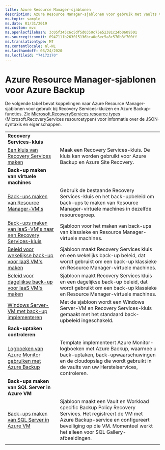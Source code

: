 ```yaml
---
title: Azure Resource Manager-sjablonen
description: Azure Resource Manager-sjablonen voor gebruik met Vaults van Recovery Services en Azure Backup-functies
ms.topic: sample
ms.date: 01/31/2019
ms.custom: mvc
ms.openlocfilehash: 3c05f345c6c5df5d0350c75e52381c24b0609501
ms.sourcegitcommit: 0947111b263015136bca0e6ec5a8c570b3f700ff
ms.translationtype: MT
ms.contentlocale: nl-NL
ms.lasthandoff: 03/24/2020
ms.locfileid: "74172170"
---
```

# <a name="azure-resource-manager-templates-for-azure-backup"></a>Azure Resource Manager-sjablonen voor Azure Backup

De volgende tabel bevat koppelingen naar Azure Resource Manager-sjablonen voor gebruik bij Recovery Services-kluizen en Azure Backup-functies. Zie [Microsoft.RecoveryServices resource types](/azure/templates/microsoft.recoveryservices/allversions) (Microsoft.RecoveryServices resourcetypen) voor informatie over de JSON-syntaxis en eigenschappen.

|   |   |
|---|---|
|**Recovery Services-kluis** | |
| [Een kluis van Recovery Services maken](https://github.com/Azure/azure-quickstart-templates/tree/master/101-recovery-services-vault-create)| Maak een Recovery Services-kluis. De kluis kan worden gebruikt voor Azure Backup en Azure Site Recovery. |
|**Back-up maken van virtuele machines**| |
| [Back-ups maken van Resource Manager-VM's](https://github.com/Azure/azure-quickstart-templates/tree/master/101-recovery-services-backup-vms) | Gebruik de bestaande Recovery Services-kluis en het back-upbeleid om back-ups te maken van Resource Manager-virtuele machines in dezelfde resourcegroep.|
| [Back-ups maken van IaaS-VM's naar een Recovery Services-kluis](https://github.com/Azure/azure-quickstart-templates/tree/master/201-recovery-services-backup-classic-resource-manager-vms) | Sjabloon voor het maken van back-ups van klassieke en Resource Manager-virtuele machines. |
| [Beleid voor wekelijkse back-up voor IaaS VM's maken](https://github.com/Azure/azure-quickstart-templates/tree/master/101-recovery-services-weekly-backup-policy-create) | Sjabloon maakt Recovery Services kluis en een wekelijks back-up beleid, dat wordt gebruikt om een back-up klassieke en Resource Manager-virtuele machines.|
| [Beleid voor dagelijkse back-up voor IaaS VM's maken](https://github.com/Azure/azure-quickstart-templates/tree/master/101-recovery-services-daily-backup-policy-create) | Sjabloon maakt Recovery Services kluis en een dagelijkse back-up beleid, dat wordt gebruikt om een back-up klassieke en Resource Manager-virtuele machines.|
| [Windows Server-VM met back-up implementeren](https://github.com/Azure/azure-quickstart-templates/tree/master/101-recovery-services-create-vm-and-configure-backup) | Met de sjabloon wordt een Windows Server-VM en Recovery Services-kluis gemaakt met het standaard back-upbeleid ingeschakeld.|
|**Back-uptaken controleren** |  |
| [Logboeken van Azure Monitor gebruiken met Azure Backup](https://github.com/Azure/azure-quickstart-templates/tree/master/101-backup-oms-monitoring) | Template implementeert Azure Monitor-logboeken met Azure Backup, waarmee u back-uptaken, back-upwaarschuwingen en de cloudopslag die wordt gebruikt in de vaults van uw Herstelservices, controleren.|  
|**Back-ups maken van SQL Server in Azure VM** |  |
| [Back-ups maken van SQL Server in Azure VM](https://github.com/Azure/azure-quickstart-templates/tree/master/101-recovery-services-vm-workload-backup) | Sjabloon maakt een Vault en Workload specific Backup Policy Recovery Services. Het registreert de VM met Azure Backup-service en configureert beveiliging op die VM. Momenteel werkt het alleen voor SQL Gallery-afbeeldingen. |
|   |   |
